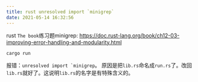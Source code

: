 ```yaml
---
title: rust unresolved import `minigrep`
date: 2021-05-14 16:32:56
---
```


rust ```The book```练习题minigrep:
<https://doc.rust-lang.org/book/ch12-03-improving-error-handling-and-modularity.html>
```shell
cargo run
```
报错：```unresolved import `minigrep```。
原因是把```lib.rs```命名成```run.rs```了。改回```lib.rs```就好了。这说明```lib.rs```的名字是有特殊含义的。
